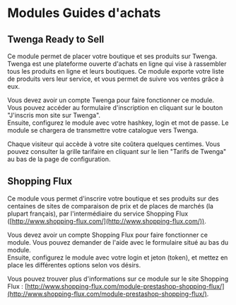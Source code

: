 # Modules Guides d'achats

## Twenga Ready to Sell <a href="#modulesguidesdachats-twengareadytosell" id="modulesguidesdachats-twengareadytosell"></a>

Ce module permet de placer votre boutique et ses produits sur Twenga. Twenga est une plateforme ouverte d'achats en ligne qui vise à rassembler tous les produits en ligne et leurs boutiques. Ce module exporte votre liste de produits vers leur service, et vous permet de suivre vos ventes grâce à eux.

Vous devez avoir un compte Twenga pour faire fonctionner ce module. Vous pouvez accéder au formulaire d'inscription en cliquant sur le bouton "J'inscris mon site sur Twenga".\
&#x20;Ensuite, configurez le module avec votre hashkey, login et mot de passe. Le module se chargera de transmettre votre catalogue vers Twenga.

Chaque visiteur qui accède à votre site coûtera quelques centimes. Vous pouvez consulter la grille tarifaire en cliquant sur le lien "Tarifs de Twenga" au bas de la page de configuration.

## Shopping Flux <a href="#modulesguidesdachats-shoppingflux" id="modulesguidesdachats-shoppingflux"></a>

Ce module vous permet d'inscrire votre boutique et ses produits sur des centaines de sites de comparaison de prix et de places de marchés (la plupart français), par l'intermédiaire du service Shopping Flux ([http://www.shopping-flux.com/](http://www.shopping-flux.com/)).

Vous devez avoir un compte Shopping Flux pour faire fonctionner ce module. Vous pouvez demander de l'aide avec le formulaire situé au bas du module.\
&#x20;Ensuite, configurez le module avec votre login et jeton (token), et mettez en place les différentes options selon vos désirs.

Vous pouvez trouver plus d'informations sur ce module sur le site Shopping Flux : [http://www.shopping-flux.com/module-prestashop-shopping-flux/](http://www.shopping-flux.com/module-prestashop-shopping-flux/).
